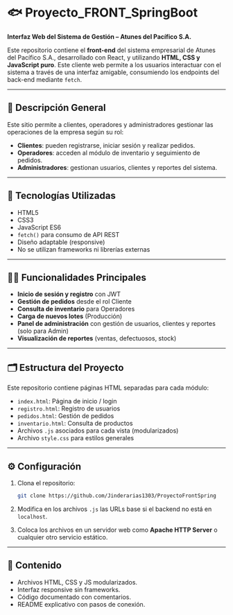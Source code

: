 # 🐟 Proyecto\_FRONT\_SpringBoot

**Interfaz Web del Sistema de Gestión – Atunes del Pacífico S.A.**

Este repositorio contiene el **front-end** del sistema empresarial de Atunes del Pacífico S.A., desarrollado con React, y utilizando **HTML, CSS y JavaScript puro**. Este cliente web permite a los usuarios interactuar con el sistema a través de una interfaz amigable, consumiendo los endpoints del back-end mediante `fetch`.

---

## 📌 Descripción General

Este sitio permite a clientes, operadores y administradores gestionar las operaciones de la empresa según su rol:

* **Clientes**: pueden registrarse, iniciar sesión y realizar pedidos.
* **Operadores**: acceden al módulo de inventario y seguimiento de pedidos.
* **Administradores**: gestionan usuarios, clientes y reportes del sistema.

---

## 🧰 Tecnologías Utilizadas

* HTML5
* CSS3
* JavaScript ES6
* `fetch()` para consumo de API REST
* Diseño adaptable (responsive)
* No se utilizan frameworks ni librerías externas

---

## 🧑‍💻 Funcionalidades Principales

* **Inicio de sesión y registro** con JWT
* **Gestión de pedidos** desde el rol Cliente
* **Consulta de inventario** para Operadores
* **Carga de nuevos lotes** (Producción)
* **Panel de administración** con gestión de usuarios, clientes y reportes (solo para Admin)
* **Visualización de reportes** (ventas, defectuosos, stock)

---

## 🗂️ Estructura del Proyecto

Este repositorio contiene páginas HTML separadas para cada módulo:

* `index.html`: Página de inicio / login
* `registro.html`: Registro de usuarios
* `pedidos.html`: Gestión de pedidos
* `inventario.html`: Consulta de productos
* Archivos `.js` asociados para cada vista (modularizados)
* Archivo `style.css` para estilos generales

---

## ⚙️ Configuración

1. Clona el repositorio:

   ```bash
   git clone https://github.com/Jinderarias1303/ProyectoFrontSpring
   ```

2. Modifica en los archivos `.js` las URLs base si el backend no está en `localhost`.

3. Coloca los archivos en un servidor web como **Apache HTTP Server** o cualquier otro servicio estático.

---

## 📄 Contenido

* Archivos HTML, CSS y JS modularizados.
* Interfaz responsive sin frameworks.
* Código documentado con comentarios.
* README explicativo con pasos de conexión.
